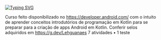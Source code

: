 [![Typing SVG](https://readme-typing-svg.herokuapp.com/?color=f7fobe&size=35&center=true&vCenter=true&width=1000&lines=Indrodução+a+programação+Kotlin;Primeiros+exercícios+feitos!;Conferir+selos+adquiridos+em+https://g.dev/Lehguanaes;Be+Welcome!+:%29)](https://git.io/typing-svg)

Curso feito disponibilizado no https://developer.android.com/ com o intuito de aprender conceitos introdutórios de programação em Kotlin para se preparar para a criação de apps Android em Kotlin.
Conferir selos adquiridos em https://g.dev/Lehguanaes
7 atividades • 1 teste

